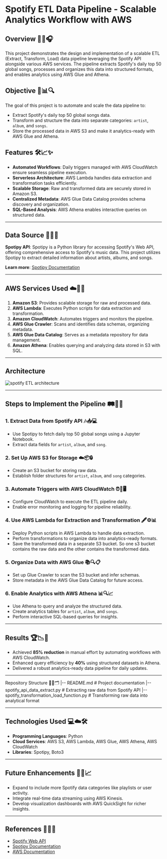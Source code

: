 # Spotify ETL Data Pipeline - Scalable Analytics Workflow with AWS

## Overview 🎵🎶🎧
This project demonstrates the design and implementation of a scalable ETL (Extract, Transform, Load) data pipeline leveraging the Spotify API alongside various AWS services. The pipeline extracts Spotify's daily top 50 global songs, processes and organizes this data into structured formats, and enables analytics using AWS Glue and Athena.

## Objective 🎯📊🔍
The goal of this project is to automate and scale the data pipeline to:
- Extract Spotify's daily top 50 global songs data.
- Transform and structure the data into separate categories: `artist`, `album`, and `songs`.
- Store the processed data in AWS S3 and make it analytics-ready with AWS Glue and Athena.

## Features 🛠️📈✨
- **Automated Workflows**: Daily triggers managed with AWS CloudWatch ensure seamless pipeline execution.
- **Serverless Architecture**: AWS Lambda handles data extraction and transformation tasks efficiently.
- **Scalable Storage**: Raw and transformed data are securely stored in Amazon S3.
- **Centralized Metadata**: AWS Glue Data Catalog provides schema discovery and organization.
- **SQL-Based Analysis**: AWS Athena enables interactive queries on structured data.

---

## Data Source 🎼🎤📂
**Spotipy API**:
Spotipy is a Python library for accessing Spotify's Web API, offering comprehensive access to Spotify's music data. This project utilizes Spotipy to extract detailed information about artists, albums, and songs.

**Learn more**: [Spotipy Documentation](https://spotipy.readthedocs.io/)

---

## AWS Services Used ☁️🔧💡
1. **Amazon S3**: Provides scalable storage for raw and processed data.
2. **AWS Lambda**: Executes Python scripts for data extraction and transformation.
3. **Amazon CloudWatch**: Automates triggers and monitors the pipeline.
4. **AWS Glue Crawler**: Scans and identifies data schemas, organizing metadata.
5. **AWS Glue Data Catalog**: Serves as a metadata repository for data management.
6. **Amazon Athena**: Enables querying and analyzing data stored in S3 with SQL.

---

## Architecture
![spotify ETL architecture](https://github.com/user-attachments/assets/c5fb4247-26ec-4817-98d8-0375b28eef6c)

---

## Steps to Implement the Pipeline 🛤️🔄📂

### 1. Extract Data from Spotify API 🎶📥💻
- Use Spotipy to fetch daily top 50 global songs using a Jupyter Notebook.
- Extract data fields for `artist`, `album`, and `song`.

### 2. Set Up AWS S3 for Storage ☁️📦🔒
- Create an S3 bucket for storing raw data.
- Establish folder structures for `artist`, `album`, and `song` categories.

### 3. Automate Triggers with AWS CloudWatch ⏰🔁🖥️
- Configure CloudWatch to execute the ETL pipeline daily.
- Enable error monitoring and logging for pipeline reliability.

### 4. Use AWS Lambda for Extraction and Transformation 🖋️⚙️📊
- Deploy Python scripts in AWS Lambda to handle data extraction.
- Perform transformations to organize data into analytics-ready formats.
- Save the transformed data in a separate S3 bucket. So one s3 bucket contains the raw data and the other contains the transformed data.

### 5. Organize Data with AWS Glue 📚🔍📋
- Set up Glue Crawler to scan the S3 bucket and infer schemas.
- Store metadata in the AWS Glue Data Catalog for future access.

### 6. Enable Analytics with AWS Athena 📊🔍📈
- Use Athena to query and analyze the structured data.
- Create analytics tables for `artist`, `album`, and `songs`.
- Perform interactive SQL-based queries for insights.

---

## Results 🏆📉🚀
- Achieved **85% reduction** in manual effort by automating workflows with AWS CloudWatch.
- Enhanced query efficiency by **40%** using structured datasets in Athena.
- Delivered a robust analytics-ready data pipeline for daily updates.

---

Repository Structure 📂📁🗂️
|-- README.md                                # Project documentation
|-- spotify_api_data_extract.py              # Extracting raw data from Spotify API
|-- spotify_transformation_load_function.py  # Transforming raw data into analytical format


---

## Technologies Used 💻☁️🛠️
- **Programming Languages**: Python
- **Cloud Services**: AWS S3, AWS Lambda, AWS Glue, AWS Athena, AWS CloudWatch
- **Libraries**: Spotipy, Boto3

---

## Future Enhancements 🚀🔮📈
- Expand to include more Spotify data categories like playlists or user activity.
- Integrate real-time data streaming using AWS Kinesis.
- Develop visualization dashboards with AWS QuickSight for richer insights.

---

## References 📖🔗📝
- [Spotify Web API](https://developer.spotify.com/documentation/web-api/)
- [Spotipy Documentation](https://spotipy.readthedocs.io/)
- [AWS Documentation](https://aws.amazon.com/documentation/)


